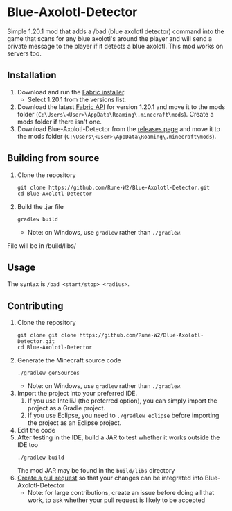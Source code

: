 # Blue-Axolotl-Detector
Simple 1.20.1 mod that adds a /bad (blue axolotl detector) command into the game that scans for any blue axolotl's around the player and will send a private message to the player if it detects a blue axolotl.
This mod works on servers too.

## Installation
1. Download and run the [Fabric installer](https://fabricmc.net/use).
   - Select 1.20.1 from the versions list.
1. Download the latest [Fabric API](https://www.curseforge.com/minecraft/mc-mods/fabric-api/files/all?page=1&pageSize=20&version=1.20.1)
  for version 1.20.1 and move it to the mods folder (`C:\Users\<User>\AppData\Roaming\.minecraft\mods`).
  Create a mods folder if there isn't one.
1. Download Blue-Axolotl-Detector from the [releases page](https://github.com/Rune-W2/Blue-Axolotl-Detector/releases)
   and move it to the mods folder (`C:\Users\<User>\AppData\Roaming\.minecraft\mods`).

## Building from source
1. Clone the repository
   ```
   git clone https://github.com/Rune-W2/Blue-Axolotl-Detector.git
   cd Blue-Axolotl-Detector
   ```
1. Build the .jar file
   ```
   gradlew build
   ```
   - Note: on Windows, use `gradlew` rather than `./gradlew`.
  
File will be in /build/libs/

## Usage 
The syntax is `/bad <start/stop> <radius>`.

## Contributing
1. Clone the repository
   ```
   git clone git clone https://github.com/Rune-W2/Blue-Axolotl-Detector.git
   cd Blue-Axolotl-Detector
   ```
1. Generate the Minecraft source code
   ```
   ./gradlew genSources
   ```
   - Note: on Windows, use `gradlew` rather than `./gradlew`.
1. Import the project into your preferred IDE.
   1. If you use IntelliJ (the preferred option), you can simply import the project as a Gradle project.
   1. If you use Eclipse, you need to `./gradlew eclipse` before importing the project as an Eclipse project.
1. Edit the code
1. After testing in the IDE, build a JAR to test whether it works outside the IDE too
   ```
   ./gradlew build
   ```
   The mod JAR may be found in the `build/libs` directory
1. [Create a pull request](https://help.github.com/en/articles/creating-a-pull-request)
   so that your changes can be integrated into Blue-Axolotl-Detector
   - Note: for large contributions, create an issue before doing all that
     work, to ask whether your pull request is likely to be accepted
